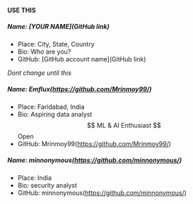 __USE THIS__
##### Name: [YOUR NAME](GitHub link)

- Place: City, State, Country
- Bio: Who are you?
- GitHub: [GitHub account name](GitHub link)

_Dont change until this_


##### Name: Emflux(https://github.com/Mrinmoy99/)

- Place: Faridabad, India
- Bio: Aspiring data analyst $$ ML & AI Enthusiast $$ Open
- GitHub: Mrinmoy99(https://github.com/Mrinmoy99/)

##### Name: minnonymous(https://github.com/minnonymous/)

- Place: India
- Bio: security analyst
- GitHub: minnonymous(https://github.com/minnonymous/)

